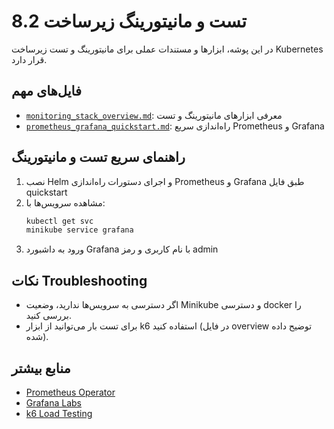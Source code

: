 # 8.2 تست و مانیتورینگ زیرساخت

در این پوشه، ابزارها و مستندات عملی برای مانیتورینگ و تست زیرساخت Kubernetes قرار دارد.

## فایل‌های مهم
- [`monitoring_stack_overview.md`](monitoring_stack_overview.md): معرفی ابزارهای مانیتورینگ و تست
- [`prometheus_grafana_quickstart.md`](prometheus_grafana_quickstart.md): راه‌اندازی سریع Prometheus و Grafana

## راهنمای سریع تست و مانیتورینگ
1. نصب Helm و اجرای دستورات راه‌اندازی Prometheus و Grafana طبق فایل quickstart
2. مشاهده سرویس‌ها با:
   ```bash
   kubectl get svc
   minikube service grafana
   ```
3. ورود به داشبورد Grafana با نام کاربری و رمز admin

## نکات Troubleshooting
- اگر دسترسی به سرویس‌ها ندارید، وضعیت Minikube و دسترسی docker را بررسی کنید.
- برای تست بار می‌توانید از ابزار k6 استفاده کنید (در فایل overview توضیح داده شده).

## منابع بیشتر
- [Prometheus Operator](https://github.com/prometheus-operator/prometheus-operator)
- [Grafana Labs](https://grafana.com/)
- [k6 Load Testing](https://k6.io/)
